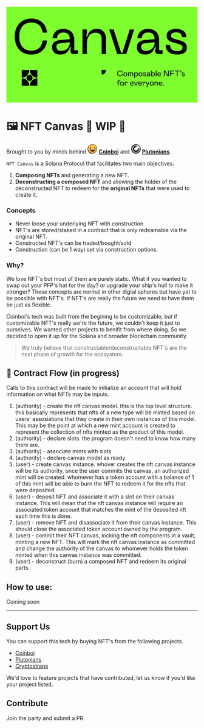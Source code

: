 ![](assets/images/logo.jpg)


# 🖼️ NFT Canvas :construction: WIP :construction:
Brought to you by minds behind <img src="assets/images/coin_gold.png" width="25" height="25" /> **[Coinboi](coinboi.com)** and <img src="assets/images/plutonians.jpg" width="25" height="25" style="border-radius:15px" /> **[Plutonians](plutonians.tech)**.


`NFT Canvas` is a Solana Protocol that facilitates two main objectives:
1. **Composing NFTs** and generating a new NFT.
2. **Deconstructing a composed NFT** and allowing the holder of the deconstructed
   NFT to redeem for the **original NFTs** that were used to create it.

### Concepts
- Never loose your underlying NFT with construction
- NFT's are stored/staked in a contract that is only redeamable via the original NFT.
- Constructed NFT's can be traded/bought/sold
- Construction (can be 1 way) set via construction options.

### Why?
We love NFT's but most of them are purely static. What if you wanted to swap out your PFP's hat for the day? or upgrade your ship's hull to make it stronger? These concepts are normal in other digtal spheres but have yet to be possible with NFT's. If NFT's are really the future we need to have them be just as flexible.

Coinboi's tech was built from the begining to be customizable, but if customizable NFT's really we're the future, we couldn't keep it just to ourselves. We wanted other projects to benifit from where doing. So we decided to open it up for the Solana and broader blockchain community.

> We truly believe that constructable/deconstructable NFT's are the next phase of growth for the ecosystem. 

## 📝  Contract Flow (in progress)

Calls to this contract will be made to initialize an account that will hold
information on what NFTs may be inputs.

1. (authority) - create the nft canvas model. this is the top level structure.
   this basically represents that nfts of a new type will be minted based on
   users' assosiations that they create in their own instances of this model.
   This may be the point at which a new mint account is created to represent the
   collection of nfts minted as the product of this model.
1. (authority) - declare slots. the program doesn't need to know how many there
   are.
1. (authority) - associate mints with slots
1. (authority) - declare canvas model as ready
1. (user) - create canvas instance. whover creates the nft canvas instance will
   be its authority, once the user commits the canvas, an authorized mint will
   be created. whomever has a token account with a balance of 1 of this mint
   will be able to burn the NFT to redeem it for the nfts that were deposited.
1. (user) - deposit NFT and associate it with a slot on their canvas instance.
   This will mean that the nft canvas instance will require an associated token
   account that matches the mint of the deposited nft each time this is done.
1. (user) - remove NFT and disassociate it from their canvas instance. This
   should close the associated token account owned by the program.
1. (user) - commit their NFT canvas, locking the nft components in a vault,
   minting a new NFT. This will mark the nft canvas instance as committed and
   change the authority of the canvas to whomever holds the token minted when
   this canvas instance was committed.
1. (user) - deconstruct (burn) a composed NFT and redeem its original parts.


## How to use:

Coming soon

----

## Support Us
You can support this tech by buying NFT's from the following projects.
- [Coinboi](https://www.coinboi.com/)
- [Plutonians](https://plutonians.tech/)
- [Cryptostraps](https://www.cryptostraps.io)

We'd love to feature projects that have contributed, let us know if you'd like your project listed.

## Contribute
Join the party and submit a PR.

